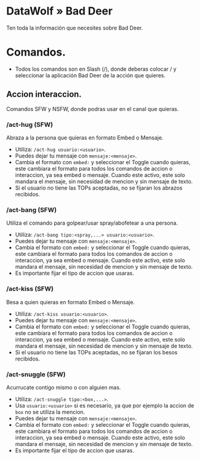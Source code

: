 # DataWolf » Bad Deer
Ten toda la información que necesites sobre Bad Deer.

# Comandos.
- Todos los comandos son en Slash (/), donde deberas colocar / y seleccionar la aplicación Bad Deer de la acción que quieres.
## Accion interaccion.
Comandos SFW y NSFW, donde podras usar en el canal que quieras.
### /act-hug (SFW)
Abraza a la persona que quieras en formato Embed o Mensaje.
- Utiliza: `/act-hug usuario:<usuario>`.
- Puedes dejar tu mensaje con `mensaje:<mensaje>`.
- Cambia el formato con `embed:` y seleccionar el Toggle cuando quieras, este cambiara el formato para todos los comandos de accion o interaccion, ya sea embed o mensaje. Cuando este activo, este solo mandara el mensaje, sin necesidad de mencion y sin mensaje de texto.
- Si el usuario no tiene las TOPs aceptadas, no se fijaran los abrazos recibidos.
### /act-bang (SFW)
Utiliza el comando para golpear/usar spray/abofetear a una persona.
- Utiliza: `/act-bang tipo:<spray,...> usuario:<usuario>`.
- Puedes dejar tu mensaje con `mensaje:<mensaje>`.
- Cambia el formato con `embed:` y seleccionar el Toggle cuando quieras, este cambiara el formato para todos los comandos de accion o interaccion, ya sea embed o mensaje. Cuando este activo, este solo mandara el mensaje, sin necesidad de mencion y sin mensaje de texto.
- Es importante fijar el tipo de accion que usaras.
### /act-kiss (SFW)
Besa a quien quieras en formato Embed o Mensaje.
- Utiliza: `/act-kiss usuario:<usuario>`.
- Puedes dejar tu mensaje con `mensaje:<mensaje>`.
- Cambia el formato con `embed:` y seleccionar el Toggle cuando quieras, este cambiara el formato para todos los comandos de accion o interaccion, ya sea embed o mensaje. Cuando este activo, este solo mandara el mensaje, sin necesidad de mencion y sin mensaje de texto.
- Si el usuario no tiene las TOPs aceptadas, no se fijaran los besos recibidos.
### /act-snuggle (SFW)
Acurrucate contigo mismo o con alguien mas.
- Utiliza: `/act-snuggle tipo:<box,...>`.
- Usa `usuario:<usuario>` si es necesario, ya que por ejemplo la accion de `box` no se utiliza la mencion.
- Puedes dejar tu mensaje con `mensaje:<mensaje>`.
- Cambia el formato con `embed:` y seleccionar el Toggle cuando quieras, este cambiara el formato para todos los comandos de accion o interaccion, ya sea embed o mensaje. Cuando este activo, este solo mandara el mensaje, sin necesidad de mencion y sin mensaje de texto.
- Es importante fijar el tipo de accion que usaras.
